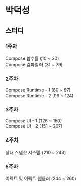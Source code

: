 # 박덕성
## 스터디
### 1주차
Compose 함수들 (10 ~ 30) <br>
Compose 컴파일러 (31 ~ 79)

### 2주차
Compose Runtime - 1 (80 ~ 97) <br>
Compose Runtime - 2 (99 ~ 124)

### 3주차
Compose UI - 1 (126 ~ 150) <br>
Compose UI - 2 (151 ~ 207)

### 4주차
상태 스냅샷 시스템 (210 ~ 243)

### 5주차
이펙트 및 이펙트 핸들러 (244 ~ 260)
